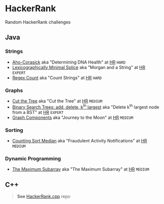 # HackerRank

Random HackerRank challenges

## Java

### Strings

* [Aho-Corasick](src/main/java/strings/aho_corasick)
    aka "Determining DNA Health" at [HR](https://www.hackerrank.com/challenges/determining-dna-health)
    `HARD`
* [Lexicographically Minimal Splice](src/main/java/strings/lexicographically_minimal_splice)
    aka "Morgan and a String" at [HR](https://www.hackerrank.com/challenges/morgan-and-a-string)
    `EXPERT`
* [Regex Count](src/main/java/strings/regex_count)
    aka "Count Strings" at [HR](https://www.hackerrank.com/challenges/count-strings)
    `HARD`

### Graphs

* [Cut the Tree](src/main/java/graphs/cut_the_tree)
   aka "Cut the Tree" at [HR](https://www.hackerrank.com/challenges/cut-the-tree)
   `MEDIUM`
* [Binary Search Trees: add, delete, k<sup>th</sup> largest](src/main/java/graphs/bst_kth_element)
   aka "Delete k<sup>th</sup> largest node from a BST" at [HR](https://www.hackerrank.com/contests/daa-assignment-1/challenges/delete-kth-largest-node-from-a-bst)
   `EXPERT`
* [Graph Components](src/main/java/graphs/components)
    aka "Journey to the Moon" at [HR](https://www.hackerrank.com/challenges/journey-to-the-moon)
    `MEDIUM`

### Sorting

* [Counting Sort Median](src/main/java/sorting/counting_sort_median)
    aka "Fraudulent Activity Notifications" at [HR](https://www.hackerrank.com/challenges/fraudulent-activity-notifications)
    `MEDIUM`

### Dynamic Programming

* [The Maximum Subarray](src/main/java/dp/maxsubarray)
    aka "The Maximum Subarray" at [HR](https://www.hackerrank.com/challenges/dp.maxsubarray)
    `MEDIUM`

## C++

> **See** [HackerRank.cpp](https://github.com/pasha-kuznetsov/hackerrank.cpp) repo

